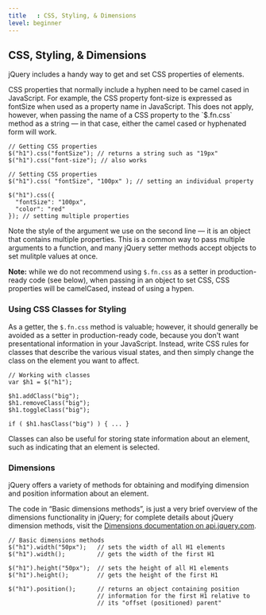 ```yaml
---
title   : CSS, Styling, & Dimensions
level: beginner
---
```

## CSS, Styling, &amp; Dimensions

jQuery includes a handy way to get and set CSS properties of elements.

<div class="note">
CSS properties that normally include a hyphen
need to be camel cased in JavaScript.  For example, the CSS property font-size
is expressed as fontSize when used as a property name in JavaScript.  This does
not apply, however, when passing the name of a CSS property to the `$.fn.css`
method as a string — in that case, either the camel cased or hyphenated form
will work.
</div>

```
// Getting CSS properties
$("h1").css("fontSize"); // returns a string such as "19px"
$("h1").css("font-size"); // also works
```

```
// Setting CSS properties
$("h1").css( "fontSize", "100px" ); // setting an individual property

$("h1").css({
  "fontSize": "100px",
  "color": "red"
}); // setting multiple properties
```

Note the style of the argument we use on the second line — it is an object that
contains multiple properties. This is a common way to pass multiple arguments
to a function, and many jQuery setter methods accept objects to set mulitple
values at once.

**Note:** while we do not recommend using `$.fn.css` as a setter in production-ready code (see below), when passing in an object to set CSS, CSS properties will be camelCased, instead of using a hypen.

### Using CSS Classes for Styling

As a getter, the `$.fn.css` method is valuable; however, it should generally be
avoided as a setter in production-ready code, because you don't want
presentational information in your JavaScript. Instead, write CSS rules for
classes that describe the various visual states, and then simply change the
class on the element you want to affect.

```
// Working with classes
var $h1 = $("h1");

$h1.addClass("big");
$h1.removeClass("big");
$h1.toggleClass("big");

if ( $h1.hasClass("big") ) { ... }
```

Classes can also be useful for storing state information about an element, such as indicating that an element is selected.

### Dimensions

jQuery offers a variety of methods for obtaining and modifying dimension and position information about an element.

The code in “Basic dimensions methods”, is just a very brief overview of the
dimensions functionality in jQuery; for complete details about jQuery dimension
methods, visit the [Dimensions documentation on api.jquery.com](http://api.jquery.com/category/dimensions/).

```
// Basic dimensions methods
$("h1").width("50px");   // sets the width of all H1 elements
$("h1").width();         // gets the width of the first H1

$("h1").height("50px");  // sets the height of all H1 elements
$("h1").height();        // gets the height of the first H1

$("h1").position();      // returns an object containing position
                         // information for the first H1 relative to
                         // its "offset (positioned) parent"
```
